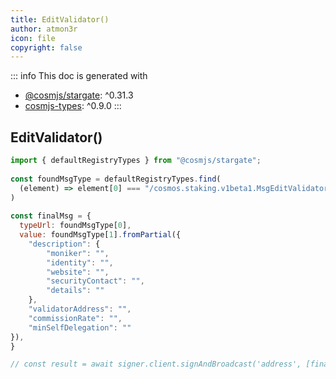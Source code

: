 ```yaml
---
title: EditValidator()
author: atmon3r
icon: file
copyright: false
---
```


::: info
This doc is generated with 
- [@cosmjs/stargate](https://www.npmjs.com/package/@cosmjs/stargate): ^0.31.3
- [cosmjs-types](https://www.npmjs.com/package/cosmjs-types): ^0.9.0
:::
  
## EditValidator()
 
```js
import { defaultRegistryTypes } from "@cosmjs/stargate";
 
const foundMsgType = defaultRegistryTypes.find(
  (element) => element[0] === "/cosmos.staking.v1beta1.MsgEditValidator"
)
  
const finalMsg = {
  typeUrl: foundMsgType[0],
  value: foundMsgType[1].fromPartial({
    "description": {
        "moniker": "",
        "identity": "",
        "website": "",
        "securityContact": "",
        "details": ""
    },
    "validatorAddress": "",
    "commissionRate": "",
    "minSelfDelegation": ""
}),
}

// const result = await signer.client.signAndBroadcast('address', [finalMsg], "auto", "")
 
```
   
